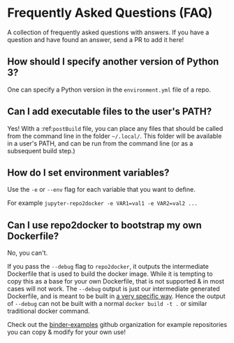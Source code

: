 # Frequently Asked Questions (FAQ)

A collection of frequently asked questions with answers. If you have a question
and  have found an answer, send a PR to add it here!

## How should I specify another version of Python 3?

One can specify a Python version in the ``environment.yml`` file of a repo.

## Can I add executable files to the user's PATH?

Yes! With a :ref:`postBuild` file, you can place any files that should be called
from the command line in the folder ``~/.local/``. This folder will be
available in a user's PATH, and can be run from the command line (or as
a subsequent build step.)

## How do I set environment variables?

Use the `-e` or `--env` flag for each variable that you want to define.

For example `jupyter-repo2docker -e VAR1=val1 -e VAR2=val2 ...`

## Can I use repo2docker to bootstrap my own Dockerfile?

No, you can't.

If you pass the `--debug` flag to `repo2docker`, it outputs the intermediate
Dockerfile that is used to build the docker image. While it is tempting to copy
this as a base for your own Dockerfile, that is not supported & in most cases
will not work. The `--debug` output is just our intermediate generated
Dockerfile, and is meant to be built in
[a very specific way](https://github.com/jupyter/repo2docker/blob/master/repo2docker/detectors.py#L381).
Hence the output of `--debug` can not be built with a normal `docker build -t .`
or similar traditional docker command.

Check out the [binder-examples](http://github.com/binder-examples/) github
organization for example repositories you can copy & modify for your own use!
